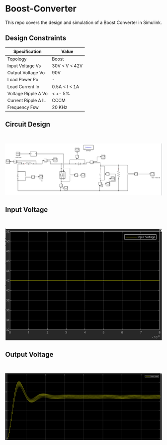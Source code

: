 # Boost-Converter
This repo covers the design and simulation of a Boost Converter in Simulink.

## Design Constraints

| Specification | Value |
| ----------- | ----------- |
| Topology      | Boost       |
| Input Voltage Vs  | 30V < V < 42V  |
| Output Voltage Vo  | 90V  |
| Load Power  Po | -  |
| Load Current  Io | 0.5A < I < 1A  |
| Voltage Ripple  &Delta; Vo | < +- 5%  |
| Current Ripple  &Delta; IL | CCCM  |
| Frequency Fsw | 20 KHz  |

## Circuit Design
</br>

![Final Circuit](/Images/Final_Circuit.PNG "Final Circuit")


## Input Voltage
</br>

![Input Voltage](/Images/Input_Voltage.PNG "Input Voltage")


## Output Voltage
</br>

![Output Voltage](/Images/LIGHT/Output_Voltage.PNG "Output Voltage")
